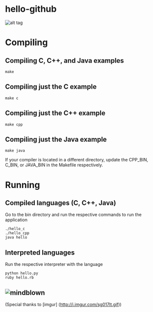hello-github
============

![alt tag](https://raw.github.com/luke-ho/hello-github/master/hello_github.png)

Compiling
============

Compiling C, C++, and Java examples
-------------------------
    make

Compiling just the C example
-------------------------
    make c

Compiling just the C++ example
-------------------------
    make cpp

Compiling just the Java example
-------------------------
    make java

If your compiler is located in a different directory, update the CPP_BIN, C_BIN, or JAVA_BIN in the Makefile respectively.

Running 
============

Compiled languages (C, C++, Java)
-------------------------
Go to the bin directory and run the respective commands to run the application

    ./hello_c
    ./hello_cpp
    java hello

Interpreted languages
-------------------------
Run the respective interpreter with the language

    python hello.py
    ruby hello.rb

![mindblown](https://raw.github.com/luke-ho/hello-github/master/mind_blown.gif) 
-------------------------
(Special thanks to [imgur] (http://i.imgur.com/sg017lt.gif))
